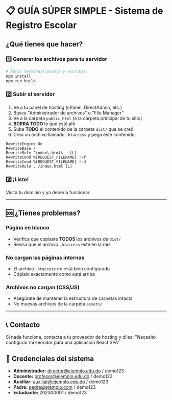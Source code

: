 
# 📋 GUÍA SÚPER SIMPLE - Sistema de Registro Escolar

## ¿Qué tienes que hacer?

### 1️⃣ Generar los archivos para tu servidor
```bash
# Abrir terminal/consola y escribir:
npm install
npm run build
```

### 2️⃣ Subir al servidor
1. Ve a tu panel de hosting (cPanel, DirectAdmin, etc.)
2. Busca "Administrador de archivos" o "File Manager"
3. Ve a la carpeta `public_html` (o la carpeta principal de tu sitio)
4. **BORRA TODO** lo que esté ahí
5. Sube **TODO** el contenido de la carpeta `dist/` que se creó
6. Crea un archivo llamado `.htaccess` y pega este contenido:

```
RewriteEngine On
RewriteBase /
RewriteRule ^index\.html$ - [L]
RewriteCond %{REQUEST_FILENAME} !-f
RewriteCond %{REQUEST_FILENAME} !-d
RewriteRule . /index.html [L]
```

### 3️⃣ ¡Listo!
Visita tu dominio y ya debería funcionar.

---

## 🆘 ¿Tienes problemas?

### Página en blanco
- Verifica que copiaste **TODOS** los archivos de `dist/`
- Revisa que el archivo `.htaccess` esté en la raíz

### No cargan las páginas internas
- El archivo `.htaccess` no está bien configurado
- Cópialo exactamente como está arriba

### Archivos no cargan (CSS/JS)
- Asegúrate de mantener la estructura de carpetas intacta
- No muevas archivos de la carpeta `assets/`

---

## 📞 Contacto
Si nada funciona, contacta a tu proveedor de hosting y diles:
"Necesito configurar mi servidor para una aplicación React SPA"

## 🔑 Credenciales del sistema
- **Administrador:** director@ejemplo.edu.do / demo123
- **Docente:** profesor@ejemplo.edu.do / demo123  
- **Auxiliar:** auxiliar@ejemplo.edu.do / demo123
- **Padre:** padre@ejemplo.com / demo123
- **Estudiante:** 202300001 / demo123
